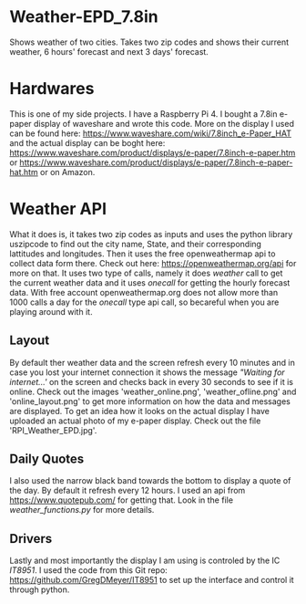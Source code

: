 # Weather-EPD_7.8in
Shows weather of two cities. Takes two zip codes and shows their current weather, 6 hours' forecast and next 3 days' forecast.

# Hardwares
This is one of my side projects. I have a Raspberry Pi 4. I bought a 7.8in e-paper display of waveshare and wrote this code. More on the display I used can be found here: https://www.waveshare.com/wiki/7.8inch_e-Paper_HAT and the actual display can be boght here: https://www.waveshare.com/product/displays/e-paper/7.8inch-e-paper.htm or https://www.waveshare.com/product/displays/e-paper/7.8inch-e-paper-hat.htm  or on Amazon.

# Weather API
What it does is, it takes two zip codes as inputs and uses the python library uszipcode to find out the city name, State, and their corresponding lattitudes and longitudes. Then it uses the free openweathermap api to collect data form there. Check out here: https://openweathermap.org/api for more on that. It uses two type of calls, namely it does _weather_ call to get the current weather data and it uses  _onecall_ for getting the hourly forecast data. With free account openweathermap.org does not allow more than 1000 calls a day for the _onecall_ type api call, so becareful when you are playing around with it.

## Layout
By default ther weather data and the screen refresh every 10 minutes and in case you lost your internet connection it shows the message _"Waiting for internet...'_ on the screen and checks back in every 30 seconds to see if it is online. Check out the images 'weather_online.png', 'weather_ofline.png' and 'online_layout.png' to get more information on how the data and messages are displayed. To get an idea how it looks on the actual display I have uploaded an actual photo of my e-paper display. Check out the file 'RPI_Weather_EPD.jpg'.

## Daily Quotes
I also used the narrow black band towards the bottom to display a quote of the day. By default it refresh every 12 hours. I used an api from https://www.quotepub.com/ for getting that. Look in the file _weather_functions.py_ for more details.
## Drivers
Lastly and most importantly the display I am using is controled by the IC _IT8951_. I used the code from this Git repo: https://github.com/GregDMeyer/IT8951 to set up the interface and control it through python.
